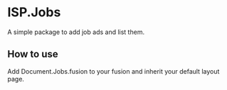 
# ISP.Jobs

A simple package to add job ads and list them.

## How to use

Add Document.Jobs.fusion to your fusion and inherit your default layout page.

